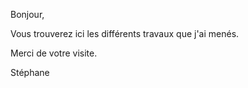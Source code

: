 Bonjour,

Vous trouverez ici les différents travaux que j'ai menés.

Merci de votre visite.

Stéphane
